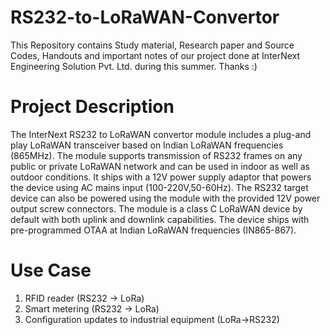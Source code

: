 # RS232-to-LoRaWAN-Convertor
This Repository contains Study material, Research paper and Source Codes, Handouts and important notes of our project done at InterNext Engineering Solution Pvt. Ltd. during this summer. Thanks :)

#  Project Description
The InterNext RS232 to LoRaWAN convertor module includes a plug-and play LoRaWAN transceiver based on Indian LoRaWAN frequencies (865MHz). The module supports transmission of RS232 frames on any public or private LoRaWAN network and can be used in indoor as well as outdoor conditions. 
It ships with a 12V power supply adaptor that powers the device using AC mains input (100-220V,50-60Hz).
The RS232 target device can also be powered using the module with the provided 12V power output screw connectors.
The module is a class C LoRaWAN device by default with both uplink and downlink capabilities.
The device ships with pre-programmed OTAA at Indian LoRaWAN frequencies (IN865-867).

# Use Case
1. RFID reader (RS232 -> LoRa)
2. Smart metering (RS232 -> LoRa)
3. Configuration updates to industrial equipment (LoRa->RS232)
